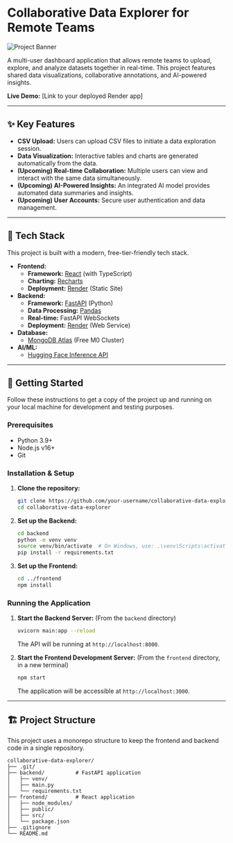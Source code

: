 # Collaborative Data Explorer for Remote Teams

![Project Banner](https://your-image-url-here.com/banner.png) <!-- Optional: Create a nice banner image for your project -->

A multi-user dashboard application that allows remote teams to upload, explore, and analyze datasets together in real-time. This project features shared data visualizations, collaborative annotations, and AI-powered insights.

**Live Demo:** [Link to your deployed Render app]

---

## ✨ Key Features

*   **CSV Upload:** Users can upload CSV files to initiate a data exploration session.
*   **Data Visualization:** Interactive tables and charts are generated automatically from the data.
*   **(Upcoming) Real-time Collaboration:** Multiple users can view and interact with the same data simultaneously.
*   **(Upcoming) AI-Powered Insights:** An integrated AI model provides automated data summaries and insights.
*   **(Upcoming) User Accounts:** Secure user authentication and data management.

---

## 🚀 Tech Stack

This project is built with a modern, free-tier-friendly tech stack.

*   **Frontend:**
    *   **Framework:** [React](https://react.dev/) (with TypeScript)
    *   **Charting:** [Recharts](https://recharts.org/)
    *   **Deployment:** [Render](https://render.com/) (Static Site)
*   **Backend:**
    *   **Framework:** [FastAPI](https://fastapi.tiangolo.com/) (Python)
    *   **Data Processing:** [Pandas](https://pandas.pydata.org/)
    *   **Real-time:** FastAPI WebSockets
    *   **Deployment:** [Render](https://render.com/) (Web Service)
*   **Database:**
    *   [MongoDB Atlas](https://www.mongodb.com/atlas) (Free M0 Cluster)
*   **AI/ML:**
    *   [Hugging Face Inference API](https://huggingface.co/inference-api)

---

## 🔧 Getting Started

Follow these instructions to get a copy of the project up and running on your local machine for development and testing purposes.

### Prerequisites

*   Python 3.9+
*   Node.js v16+
*   Git

### Installation & Setup

1.  **Clone the repository:**
    ```bash
    git clone https://github.com/your-username/collaborative-data-explorer.git
    cd collaborative-data-explorer
    ```

2.  **Set up the Backend:**
    ```bash
    cd backend
    python -m venv venv
    source venv/bin/activate  # On Windows, use: .\venv\Scripts\activate
    pip install -r requirements.txt
    ```

3.  **Set up the Frontend:**
    ```bash
    cd ../frontend
    npm install
    ```

### Running the Application

1.  **Start the Backend Server:** (From the `backend` directory)
    ```bash
    uvicorn main:app --reload
    ```
    The API will be running at `http://localhost:8000`.

2.  **Start the Frontend Development Server:** (From the `frontend` directory, in a new terminal)
    ```bash
    npm start
    ```
    The application will be accessible at `http://localhost:3000`.

---

## 🏗️ Project Structure

This project uses a monorepo structure to keep the frontend and backend code in a single repository.

```
collaborative-data-explorer/
├── .git/
├── backend/          # FastAPI application
│   ├── venv/
│   ├── main.py
│   └── requirements.txt
├── frontend/         # React application
│   ├── node_modules/
│   ├── public/
│   ├── src/
│   └── package.json
├── .gitignore
└── README.md
```